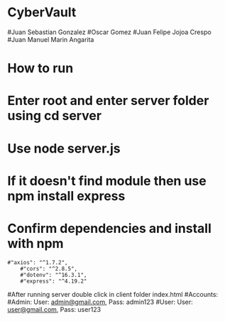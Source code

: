 # CyberVault

#Juan Sebastian Gonzalez
#Oscar Gomez
#Juan Felipe Jojoa Crespo
#Juan Manuel Marin Angarita

# How to run

# Enter root and enter server folder using cd server
# Use node server.js
# If it doesn't find module then use npm install express
# Confirm dependencies and install with npm
	#"axios": "^1.7.2",
        #"cors": "^2.8.5",
        #"dotenv": "^16.3.1",
        #"express": "^4.19.2"
#After running server double click in client folder index.html
#Accounts:
#Admin: User: admin@gmail.com, Pass: admin123
#User: User: user@gmail.com, Pass: user123